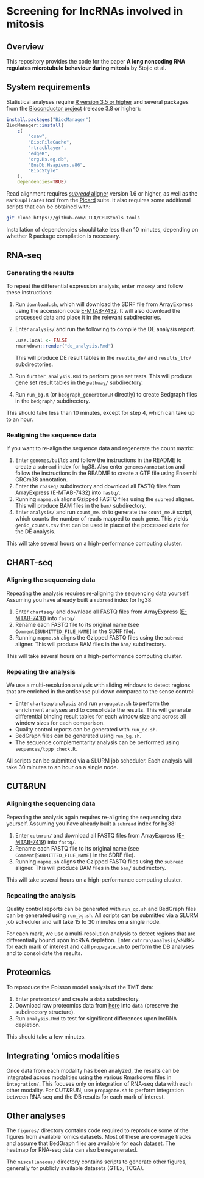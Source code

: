 # Screening for lncRNAs involved in mitosis

## Overview

This repository provides the code for the paper **A long noncoding RNA regulates microtubule behaviour during mitosis**
by Stojic et al.

## System requirements

Statistical analyses require [R version 3.5 or higher](https://www.r-project.org/) and several packages from the [Bioconductor project](https://bioconductor.org) (release 3.8 or higher):

```r
install.packages("BiocManager")
BiocManager::install(
    c(
        "csaw",  
        "BiocFileCache",
        "rtracklayer",
        "edgeR",
        "org.Hs.eg.db",
        "EnsDb.Hsapiens.v86",
        "BiocStyle"
    ),
    dependencies=TRUE)
```

Read alignment requires [_subread_ aligner](http://subread.sourceforge.net/) version 1.6 or higher,
as well as the `MarkDuplicates` tool from the [Picard](http://broadinstitute.github.io/picard/) suite. 
It also requires some additional scripts that can be obtained with:

```sh
git clone https://github.com/LTLA/CRUKtools tools
```

Installation of dependencies should take less than 10 minutes, depending on whether R package compilation is necessary.

## RNA-seq

### Generating the results

To repeat the differential expression analysis, enter `rnaseq/` and follow these instructions:

1. Run `download.sh`, which will download the SDRF file from ArrayExpress using the accession code [E-MTAB-7432](http://www.ebi.ac.uk/arrayexpress/experiments/E-MTAB-7432).
It will also download the processed data and place it in the relevant subdirectories.
2. Enter `analysis/` and run the following to compile the DE analysis report.

    ```r
    .use.local <- FALSE
    rmarkdown::render("de_analysis.Rmd")
    ``` 

    This will produce DE result tables in the `results_de/` and `results_lfc/` subdirectories.

3. Run `further_analysis.Rmd` to perform gene set tests.
This will produce gene set result tables in the `pathway/` subdirectory.
4. Run `run_bg.R` (or `bedgraph_generator.R` directly) to create Bedgraph files in the `bedgraph/` subdirectory.

This should take less than 10 minutes, except for step 4, which can take up to an hour.

### Realigning the sequence data 

If you want to re-align the sequence data and regenerate the count matrix:

1. Enter `genomes/builds` and follow the instructions in the README to create a `subread` index for hg38.
Also enter `genomes/annotation` and follow the instructions in the README to create a GTF file using Ensembl GRCm38 annotation.
2. Enter the `rnaseq/` subdirectory and download all FASTQ files from ArrayExpress (E-MTAB-7432) into `fastq/`.
3. Running  `mapme.sh` aligns Gzipped FASTQ files using the `subread` aligner.
This will produce BAM files in the `bam/` subdirectory.
4. Enter `analysis/` and run `count_me.sh` to generate the `count_me.R` script, which counts the number of reads mapped to each gene.
This yields `genic_counts.tsv` that can be used in place of the processed data for the DE analysis.

This will take several hours on a high-performance computing cluster.

## CHART-seq

### Aligning the sequencing data

Repeating the analysis requires re-aligning the sequencing data yourself.
Assuming you have already built a `subread` index for hg38:

1. Enter `chartseq/` and download all FASTQ files from ArrayExpress ([E-MTAB-7418](https://www.ebi.ac.uk/arrayexpress/experiments/E-MTAB-7418)) into `fastq/`.
2. Rename each FASTQ file to its original name (see `Comment[SUBMITTED_FILE_NAME]` in the SDRF file).
3. Running `mapme.sh` aligns the Gzipped FASTQ files using the `subread` aligner.
This will produce BAM files in the `bam/` subdirectory.

This will take several hours on a high-performance computing cluster.

### Repeating the analysis

We use a multi-resolution analysis with sliding windows to detect regions that are enriched in the antisense pulldown compared to the sense control:

- Enter `chartseq/analysis` and run `propagate.sh` to perform the enrichment analyses and to consolidate the results.
This will generate differential binding result tables for each window size and across all window sizes for each comparison.
- Quality control reports can be generated with `run_qc.sh`.
- BedGraph files can be generated using `run_bg.sh`.
- The sequence complementarity analysis can be performed using `sequences/tppp_check.R`.

All scripts can be submitted via a SLURM job scheduler.
Each analysis will take 30 minutes to an hour on a single node.

## CUT&RUN

### Aligning the sequencing data

Repeating the analysis again requires re-aligning the sequencing data yourself.
Assuming you have already built a `subread` index for hg38:

1. Enter `cutnrun/` and download all FASTQ files from ArrayExpress ([E-MTAB-7419](https://www.ebi.ac.uk/arrayexpress/experiments/E-MTAB-7419)) into `fastq/`.
2. Rename each FASTQ file to its original name (see `Comment[SUBMITTED_FILE_NAME]` in the SDRF file).
3. Running `mapme.sh` aligns the Gzipped FASTQ files using the `subread` aligner.
This will produce BAM files in the `bam/` subdirectory.

This will take several hours on a high-performance computing cluster.

### Repeating the analysis

Quality control reports can be generated with `run_qc.sh` and BedGraph files can be generated using `run_bg.sh`.
All scripts can be submitted via a SLURM job scheduler and will take 15 to 30 minutes on a single node.

For each mark, we use a multi-resolution analysis to detect regions that are differentially bound upon lncRNA depletion.
Enter `cutnrun/analysis/<MARK>` for each mark of interest and call `propagate.sh` to perform the DB analyses and to consolidate the results.

## Proteomics

To reproduce the Poisson model analysis of the TMT data:

1. Enter `proteomics/` and create a `data` subdirectory.
2. Download raw proteomics data from [here](https://jmlab-gitlab.cruk.cam.ac.uk/publications/LncScreen2018-DataFiles) into `data` (preserve the subdirectory structure).
3. Run `analysis.Rmd` to test for significant differences upon lncRNA depletion.

This should take a few minutes.

## Integrating 'omics modalities

Once data from each modality has been analyzed, the results can be integrated across modalities using the various Rmarkdown files in `integration/`.
This focuses only on integration of RNA-seq data with each other modality.
For CUT&RUN, use `propagate.sh` to perform integration between RNA-seq and the DB results for each mark of interest.

## Other analyses

The `figures/` directory contains code required to reproduce some of the figures from available 'omics datasets.
Most of these are coverage tracks and assume that BedGraph files are available for each dataset.
The heatmap for RNA-seq data can also be regenerated.

The `miscellaneous/` directory contains scripts to generate other figures, generally for publicly available datasets (GTEx, TCGA).
